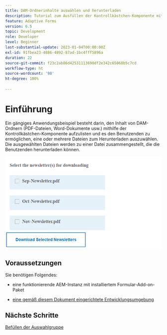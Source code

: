 ```yaml
---
title: DAM-Ordnerinhalte auswählen und herunterladen
description: Tutorial zum Ausfüllen der Kontrollkästchen-Komponente mit DAM-Ordnerinhalten und Ermöglichen des Downloads ausgewählter Inhalte durch die Benutzenden.
feature: Adaptive Forms
version: 6.5
topic: Development
role: Developer
level: Beginner
last-substantial-update: 2023-01-04T00:00:00Z
exl-id: 91fbea23-4886-4892-87ad-1bc4fff5896a
duration: 22
source-git-commit: f23c2ab86d42531113690df2e342c65060b5c7cd
workflow-type: ht
source-wordcount: '98'
ht-degree: 100%

---
```


# Einführung

Ein gängiges Anwendungsbeispiel besteht darin, den Inhalt von DAM-Ordnern (PDF-Dateien, Word-Dokumente usw.) mithilfe der Kontrollkästchen-Komponente aufzulisten und es den Benutzenden zu ermöglichen, eine oder mehrere Dateien zum Herunterladen auszuwählen. Die ausgewählten Dateien werden zu einer Datei zusammengestellt, die die Benutzenden herunterladen können.

![Anwendungsfall](assets/newsletters-download1.png)

## Voraussetzungen

Sie benötigen Folgendes:

* eine funktionierende AEM-Instanz mit installiertem Formular-Add-on-Paket

* [eine gemäß diesem Dokument eingerichtete Entwicklungsumgebung](https://experienceleague.adobe.com/docs/experience-manager-learn/forms/creating-your-first-osgi-bundle/create-your-first-osgi-bundle.html?lang=de)

## Nächste Schritte

[Befüllen der Auswahlgruppe](./populating-choice-group-with-dam-folder-content.md)
